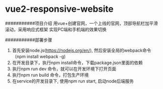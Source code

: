 vue2-responsive-website
===========================

###########项目介绍
用vue+创建官网，一个上线的官网，顶部导航栏加平滑滚动，采用响应式框架
实现PC端和手机端的效果切换

###########部署步骤
1. 首先安装node.js(https://nodejs.org/en/), 然后安装全局的webpack命令（npm install webpack -g)
2. 在开发目录下，执行npm install命令，下载package.json里面的依赖
3. 执行npm run dev 命令，就可以在开发环境下打开页面
4. 执行npm run build 命令，打包生产环境
5. 在service的开发目录下, 使用npm run start, 启动node后端服务
